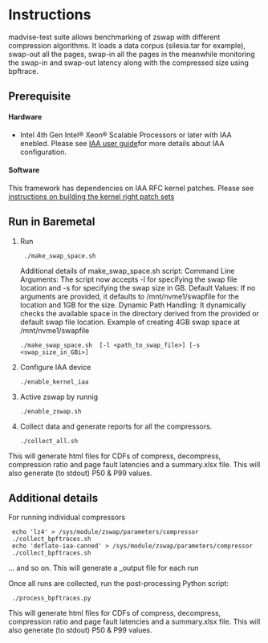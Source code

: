 # Instructions
madvise-test suite allows benchmarking of zswap with different compression algorithms. It loads a data corpus (silesia.tar for example), swap-out all the pages, swap-in all the pages in the meanwhile monitoring the swap-in and swap-out latency along with the compressed size using bpftrace.

## Prerequisite
#### Hardware
* Intel 4th Gen Intel® Xeon® Scalable Processors or later with IAA enebled. Please see [IAA user guide](https://cdrdv2-public.intel.com/780887/354834_IAA_UserGuide_June23.pdf)for more details about IAA configuration.
#### Software
This framework has dependencies on IAA RFC kernel patches. Please see [instructions on building the kernel right patch sets](https://github.com/intel/memory-usage-analyzer/wiki/Integration-of-IAA-RFC-patches-to-upstream-kernel)

## Run in Baremetal
1. Run
   ```
    ./make_swap_space.sh
   ```
   Additional details of make_swap_space.sh script:
	Command Line Arguments: The script now accepts -l for specifying the swap file location and -s for specifying the swap size in GB.
	Default Values: If no arguments are provided, it defaults to /mnt/nvme1/swapfile for the location and 1GB for the size.
	Dynamic Path Handling: It dynamically checks the available space in the directory derived from the provided or default swap file location.
	Example of creating 4GB swap space at /mnt/nvme1/swapfile
	```
	./make_swap_space.sh  [-l <path_to_swap_file>] [-s <swap_size_in_GBi>]
	```
2. Configure IAA device
    ```
    ./enable_kernel_iaa
    ```
3. Active zswap by runnig
   ```
   ./enable_zswap.sh
   ```
4. Collect data and generate reports for all the compressors.
   ```
   ./collect_all.sh
   ```
 This will generate html files for CDFs of compress, decompress, compression ratio and page fault latencies and a summary.xlsx file. This will also generate (to stdout) P50 & P99 values.

## Additional details
For running individual compressors

   ```
    echo 'lz4' > /sys/module/zswap/parameters/compressor
    ./collect_bpftraces.sh
    echo 'deflate-iaa-canned' > /sys/module/zswap/parameters/compressor
    ./collect_bpftraces.sh
   ```
... and so on. This will generate a <compressor>_output file for each run

Once all runs are collected, run the post-processing Python script:
   ```
    ./process_bpftraces.py
   ```
This will generate html files for CDFs of compress, decompress, compression ratio and page fault latencies and a summary.xlsx file.
This will also generate (to stdout) P50 & P99 values.


